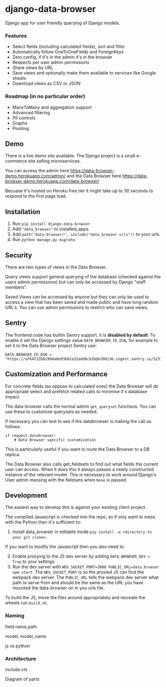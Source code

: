 # django-data-browser

Django app for user friendly querying of Django models.

### Features

-   Select fields (including calculated fields), sort and fitler
-   Automatically follow OneToOneFields and ForeignKeys
-   Zero config, if it's in the admin it's in the browser
-   Respects per user admin permissions
-   Share views by URL
-   Save views and optionally make them available to services like Google sheets
-   Download views as CSV or JSON

### Roadmap (in no particular order)

-   ManyToMany and aggregation support
-   Advanced filtering
-   PII controls
-   Graphs
-   Pivoting

## Demo

There is a live demo site available. The Django project is a small e-commerce site selling microservices.

You can access the admin here https://data-browser-demo.herokuapp.com/admin/ and the Data Browser here https://data-browser-demo.herokuapp.com/data-browser/

Becuase it's hosted on Heroku free tier it might take up to 30 seconds to respond to the first page load.

## Installation

1. Run `pip install django-data-browser`
1. Add `"data_browser"` to installed_apps.
1. Add `path("data-browser/", include("data_browser.urls"))` to your urls.
1. Run `python manage.py migrate`.

## Security

There are two types of views in the Data Browser.

Query views support general querying of the database (checked against the users admin permissions) but can only be accessed by Django "staff members".

Saved Views can be accessed by anyone but they can only be used to access a view that has been saved and made public and have long random URL's. You can use admin permissions to restrict who can save views.

## Sentry

The frontend code has builtin Sentry support, it is **disabled by default**. To enable it set the Django settings value `DATA_BROWSER_FE_DSN`, for example to set it to the Data Browser project Sentry use:

```
DATA_BROWSER_FE_DSN = "https://af64f22b81994a0e93b82a32add8cb2b@o390136.ingest.sentry.io/5231151"
```

## Customization and Performance

For concrete fields (as oppose to calculated ones) the Data Browser will do appropriate select and prefetch related calls to minimise it's database impact.

The data-browser calls the normal admin `get_queryset` functions. You can use these to customize querysets as needed.

If necessary you can test to see if the databrowser is making the call as follows:

```
if request.databrowser:
	# Data Browser specific customization
```

This is particularly useful if you want to route the Data Browser to a DB replica.

The Data Browser also calls get_fieldsets to find out what fields the current user can access. When it does this it always passes a newly constructed instance of the relevant model. This is necessary to work around Django's User admin messing with the fieldsets when `None` is passed.

## Development

The easiest way to develop this is against your existing client project.

The compiled Javascript is checked into the repo, so if only want to mess with the Python then it's sufficient to:

1. Install data_browser in editable mode `pip install -e <directory to your git clone>`.

If you want to modify the Javascript then you also need to:

2. Enable proxying to the JS dev server by adding `DATA_BROWSER_DEV = True` to your settings.
3. Run the dev server with `WDS_SOCKET_PORT=3000 PUBLIC_URL=data_browser npm start`.
   The `WDS_SOCKET_PORT` is so the proxied JS can find the webpack dev server.
   The `PUBLIC_URL` tells the webpack dev server what path to serve from and should be the same as the URL you have mounted the data-browser on in you urls file.

To build the JS, move the files around appropriately and recreate the wheels run `build.sh`.

### Naming

field name,path

model, model_name

js vs python

### Architecture

include ctx

Diagram of parts
